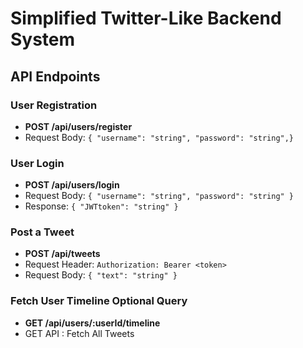 # Simplified Twitter-Like Backend System

## API Endpoints

### User Registration

- **POST /api/users/register**
- Request Body: `{ "username": "string", "password": "string",}`

### User Login

- **POST /api/users/login**
- Request Body: `{ "username": "string", "password": "string" }`
- Response: `{ "JWTtoken": "string" }`

### Post a Tweet

- **POST /api/tweets**
- Request Header: `Authorization: Bearer <token>`
- Request Body: `{ "text": "string" }`

### Fetch User Timeline Optional Query

- **GET /api/users/:userId/timeline**
- GET API : Fetch All Tweets
